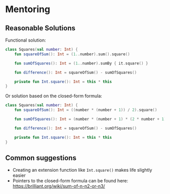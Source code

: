 # Mentoring

## Reasonable Solutions

Functional solution:

```kotlin
class Squares(val number: Int) {
    fun squareOfSum(): Int = (1..number).sum().square()

    fun sumOfSquares(): Int = (1..number).sumBy { it.square() }

    fun difference(): Int = squareOfSum() - sumOfSquares()

    private fun Int.square(): Int = this * this
}
```

Or solution based on the closed-form formula:

```kotlin
class Squares(val number: Int) {
    fun squareOfSum(): Int = ((number * (number + 1)) / 2).square()

    fun sumOfSquares(): Int = (number * (number + 1) * (2 * number + 1)) / 6

    fun difference(): Int = squareOfSum() - sumOfSquares()

    private fun Int.square(): Int = this * this
}
```

## Common suggestions
* Creating an extension function like `Int.square()` makes life slightly easier
* Pointers to the closed-form formula can be found here: https://brilliant.org/wiki/sum-of-n-n2-or-n3/ 